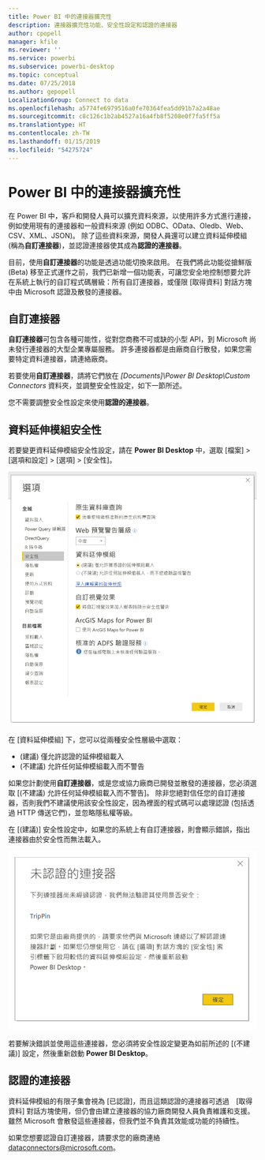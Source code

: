 ```yaml
---
title: Power BI 中的連接器擴充性
description: 連接器擴充性功能、安全性設定和認證的連接器
author: cpopell
manager: kfile
ms.reviewer: ''
ms.service: powerbi
ms.subservice: powerbi-desktop
ms.topic: conceptual
ms.date: 07/25/2018
ms.author: gepopell
LocalizationGroup: Connect to data
ms.openlocfilehash: a5774fe6979516a0fe70364fea5dd91b7a2a48ae
ms.sourcegitcommit: c8c126c1b2ab4527a16a4fb8f5208e0f7fa5ff5a
ms.translationtype: HT
ms.contentlocale: zh-TW
ms.lasthandoff: 01/15/2019
ms.locfileid: "54275724"
---
```

# <a name="connector-extensibility-in-power-bi"></a>Power BI 中的連接器擴充性

在 Power BI 中，客戶和開發人員可以擴充資料來源，以使用許多方式進行連接，例如使用現有的連接器和一般資料來源 (例如 ODBC、OData、Oledb、Web、CSV、XML、JSON)。 除了這些資料來源，開發人員還可以建立資料延伸模組 (稱為**自訂連接器**)，並認證連接器使其成為**認證的連接器**。

目前，使用**自訂連接器**的功能是透過功能切換來啟用。 在我們將此功能從搶鮮版 (Beta) 移至正式運作之前，我們已新增一個功能表，可讓您安全地控制想要允許在系統上執行的自訂程式碼層級：所有自訂連接器，或僅限 [取得資料] 對話方塊中由 Microsoft 認證及散發的連接器。

## <a name="custom-connectors"></a>自訂連接器

**自訂連接器**可包含各種可能性，從對您商務不可或缺的小型 API，到 Microsoft 尚未發行連接器的大型企業專屬服務。 許多連接器都是由廠商自行散發，如果您需要特定資料連接器，請連絡廠商。

若要使用**自訂連接器**，請將它們放在 *\[Documents]\\Power BI Desktop\\Custom Connectors* 資料夾，並調整安全性設定，如下一節所述。

您不需要調整安全性設定來使用**認證的連接器**。

## <a name="data-extension-security"></a>資料延伸模組安全性

若要變更資料延伸模組安全性設定，請在 **Power BI Desktop** 中，選取 [檔案] > [選項和設定] > [選項] > [安全性]。

![使用資料延伸模組安全性選項控制是否想要能夠載入自訂連接器](media/desktop-connector-extensibility/data-extension-security-1.png)

在 [資料延伸模組] 下，您可以從兩種安全性層級中選取：

* (建議) 僅允許認證的延伸模組載入
* (不建議) 允許任何延伸模組載入而不警告

如果您計劃使用**自訂連接器**，或是您或協力廠商已開發並散發的連接器，您必須選取 [(不建議) 允許任何延伸模組載入而不警告]。 除非您絕對信任您的自訂連接器，否則我們不建議使用該安全性設定，因為裡面的程式碼可以處理認證 (包括透過 HTTP 傳送它們)，並忽略隱私權等級。

在 [(建議)] 安全性設定中，如果您的系統上有自訂連接器，則會顯示錯誤，指出連接器由於安全性而無法載入。

![對話方塊將指出自訂連接器由於安全性設定而無法載入，在本例中為 TripPin](media/desktop-connector-extensibility/data-extension-security-2.png)

若要解決錯誤並使用這些連接器，您必須將安全性設定變更為如前所述的 [(不建議)] 設定，然後重新啟動 **Power BI Desktop**。

## <a name="certified-connectors"></a>認證的連接器

資料延伸模組的有限子集會視為 [已認證]，而且這類認證的連接器可透過　[取得資料] 對話方塊使用，但仍會由建立連接器的協力廠商開發人員負責維護和支援。 雖然 Microsoft 會散發這些連接器，但我們並不負責其效能或功能的持續性。

如果您想要認證自訂連接器，請要求您的廠商連絡 dataconnectors@microsoft.com。
